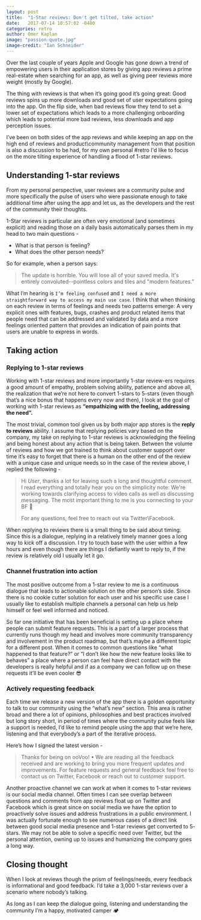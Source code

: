 ```yaml
---
layout: post
title:  "1-Star reviews: Don't get tilted, take action"
date:   2017-07-14 10:57:02 -0400
categories: retro
author: Omer Kaplan
image: "passion-quote.jpg"
image-credit: "Ian Schneider"
---
```

Over the last couple of years Apple and Google has gone down a trend of empowering users in their application stores by giving app reviews a prime real-estate when searching for an app, as well as giving peer reviews more weight (mostly by Google).

 The thing with reviews is that when it’s going good it’s going great: Good reviews spins up more downloads and good set of user expectations going into the app. On the flip side, when bad reviews flow they tend to set a  lower set of expectations which leads to a more challenging onboarding which leads to potential more bad reviews, less downloads and app perception issues.

I’ve been on both sides of the app reviews and while keeping an app on the high end of reviews and product\community management from that position is also a discussion to be had, for my own personal #retro I'd like to focus on the more tilting experience of handling a flood of 1-star reviews.

## Understanding 1-star reviews
 From my personal perspective, user reviews are  a community pulse and more specifically the pulse of users who were passionate enough to take additional time after using the app and let us, as the developers and the rest of the community their thoughts.

1-Star reviews is particular are often very emotional (and sometimes explicit) and reading those on a daily basis automatically parses them in my head to two main questions -

* What is that person is feeling?
* What does the other person needs?

So for example, when a person says:

> The update is horrible. You will lose all of your saved media. It's entirely convoluted--pointless colors and tiles and "modern features.”

What I’m hearing is `I’m feeling confused` and `I need a more straightforward way to access my main use case`. I think that when thinking on each review in terms of feelings and needs two patterns emerge: A very explicit ones with features, bugs, crashes and product related items that people need that can be addressed and validated by data and a more feelings oriented pattern that provides an indication of pain points that users are unable to express in words.

## Taking action
### Replying to 1-star reviews

Working with 1-star reviews and more importantly 1-star review-ers requires a good amount of empathy, problem solving ability, patience and above all, the realization that we’re not here to convert 1-stars to 5-stars (even though that’s a nice bonus that happens every now and then), I look at the goal of working with 1-star reviews as **“empathizing with the feeling, addressing the need”.**

The most trivial, common tool given us by both major app stores is the **reply to reviews** ability. I assume that replying policies vary based on the company, my take on replying to 1-star reviews is acknowledging the feeling and being honest about any action that is being taken. Between the volume of reviews and how we got trained to think about customer support over time it’s easy to forget that there is a human on the other end of the review with a unique case and unique needs so in the case of the review above, I replied the following -

> Hi _User_, thanks a lot for leaving such a long and thoughtful comment. I read everything and totally hear you on the simplicity note: We're working towards clarifying access to video calls as well as discussing messaging. The most important thing to me is you connecting to your BF  💛
>
> For any questions, feel free to reach out via Twitter\Facebook.

When replying to reviews there is a small thing to be said about timing: Since this is a dialogue, replying in a relatively timely manner goes a long way to kick off a discussion. I try to touch base with the user within a few hours and even though there are things I defiantly want to reply to, if the review is relatively old I usually let it go.

### Channel frustration into action

The most positive outcome from a 1-star review to me is a continuous  dialogue that leads to actionable solution on the other person’s side. Since there is no cookie cutter solution for each user and his specific use case I usually like to establish multiple channels a personal can help us help himself or feel well informed and noticed.

So far one initiative that has been beneficial is setting up a place where people can submit feature requests. This is a part of a larger process that currently runs though my head and involves more community transparency and involvement in the product roadmap, but that’s maybe a different topic for a different post. When it comes to common questions like “what happened to that feature?” or “I don’t like how the new feature looks like to behaves” a place where a person can feel have direct contact with the developers is really helpful and if as a company we can follow up on these requests it’ll be even cooler 😎


### Actively requesting feedback

Each time we release a new version of the app there is a golden opportunity to talk to our community using the “what’s new” section. This area is rather broad and there a lot of opinions, philosophies and best practices involved but long story short, in period of times where the community pulse feels like a support is needed, I’d like to remind people using the app that we’re here, listening and that everybody’s a part of the iterative process.

Here’s how I signed the latest version -

> Thanks for being on ooVoo! • We are reading all the feedback received and are working to bring you more frequent updates and improvements. For feature requests and general feedback feel free to contact us on Twitter, Facebook or reach out to customer support.

Another proactive channel we can work at when it comes to 1-star reviews is our social media channel. Often times I can see overlap between questions and comments from app reviews float up on Twitter and Facebook which is great since on social media we have the option to proactively solve issues and address frustrations in a public environment. I was actually fortunate enough to see numerous cases of a direct link between good social media presence and 1-star reviews get converted to 5- stars. We may not be able to solve a specific need over Twitter, but the personal attention, owning up to issues and humanizing the company goes a long way.

## Closing thought

When I look at reviews though the prism of feelings/needs, every feedback is informational and good feedback. I’d take a 3,000 1-star reviews over a scenario where nobody’s talking.

As long as I can keep the dialogue going, listening and understanding the community I’m a happy, motivated camper 🏕
